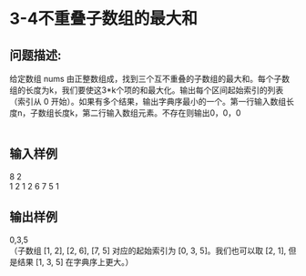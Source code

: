 # 3-4不重叠子数组的最大和

## 问题描述:<br>
给定数组 nums 由正整数组成，找到三个互不重叠的子数组的最大和。每个子数组的长度为k，我们要使这3*k个项的和最大化。输出每个区间起始索引的列表（索引从 0 开始）。如果有多个结果，输出字典序最小的一个。第一行输入数组长度n，子数组长度k，第二行输入数组元素。不存在则输出0，0，0
<br><br>


## 输入样例<br>
8    2<br>
1    2    1    2    6    7    5    1
<br>
## 输出样例<br>
0,3,5<br>
（子数组 [1, 2], [2, 6], [7, 5] 对应的起始索引为 [0, 3, 5]。我们也可以取 [2, 1], 但是结果 [1, 3, 5] 在字典序上更大。）
